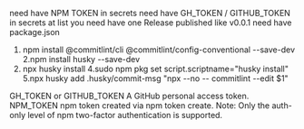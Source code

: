 need have NPM TOKEN in secrets 
need have GH_TOKEN / GITHUB_TOKEN in secrets
at list you need have one Release published like v0.0.1
need have package.json
1. npm install @commitlint/cli @commitlint/config-conventional --save-dev
2.npm install husky --save-dev
3.  npx husky install
4.sudo npm pkg set script.scriptname="husky install"
5.npx husky add .husky/commit-msg "npx --no -- commitlint --edit $1"

GH_TOKEN or GITHUB_TOKEN	A GitHub personal access token.
NPM_TOKEN	npm token created via npm token create.
Note: Only the auth-only level of npm two-factor authentication is supported.